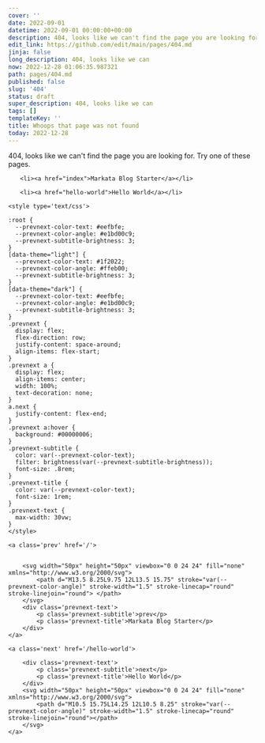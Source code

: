 ```yaml
---
cover: ''
date: 2022-09-01
datetime: 2022-09-01 00:00:00+00:00
description: 404, looks like we can't find the page you are looking for
edit_link: https://github.com/edit/main/pages/404.md
jinja: false
long_description: 404, looks like we can
now: 2022-12-28 01:06:35.987321
path: pages/404.md
published: false
slug: '404'
status: draft
super_description: 404, looks like we can
tags: []
templateKey: ''
title: Whoops that page was not found
today: 2022-12-28
---
```


404, looks like we can't find the page you are looking for.  Try one of these
pages.

<ul>

    <li><a href="index">Markata Blog Starter</a></li>

    <li><a href="hello-world">Hello World</a></li>

</ul>
<div class='prevnext'>

    <style type='text/css'>

    :root {
      --prevnext-color-text: #eefbfe;
      --prevnext-color-angle: #e1bd00c9;
      --prevnext-subtitle-brightness: 3;
    }
    [data-theme="light"] {
      --prevnext-color-text: #1f2022;
      --prevnext-color-angle: #ffeb00;
      --prevnext-subtitle-brightness: 3;
    }
    [data-theme="dark"] {
      --prevnext-color-text: #eefbfe;
      --prevnext-color-angle: #e1bd00c9;
      --prevnext-subtitle-brightness: 3;
    }
    .prevnext {
      display: flex;
      flex-direction: row;
      justify-content: space-around;
      align-items: flex-start;
    }
    .prevnext a {
      display: flex;
      align-items: center;
      width: 100%;
      text-decoration: none;
    }
    a.next {
      justify-content: flex-end;
    }
    .prevnext a:hover {
      background: #00000006;
    }
    .prevnext-subtitle {
      color: var(--prevnext-color-text);
      filter: brightness(var(--prevnext-subtitle-brightness));
      font-size: .8rem;
    }
    .prevnext-title {
      color: var(--prevnext-color-text);
      font-size: 1rem;
    }
    .prevnext-text {
      max-width: 30vw;
    }
    </style>
    
    <a class='prev' href='/'>
    

        <svg width="50px" height="50px" viewbox="0 0 24 24" fill="none" xmlns="http://www.w3.org/2000/svg">
            <path d="M13.5 8.25L9.75 12L13.5 15.75" stroke="var(--prevnext-color-angle)" stroke-width="1.5" stroke-linecap="round" stroke-linejoin="round"> </path>
        </svg>
        <div class='prevnext-text'>
            <p class='prevnext-subtitle'>prev</p>
            <p class='prevnext-title'>Markata Blog Starter</p>
        </div>
    </a>
    
    <a class='next' href='/hello-world'>
    
        <div class='prevnext-text'>
            <p class='prevnext-subtitle'>next</p>
            <p class='prevnext-title'>Hello World</p>
        </div>
        <svg width="50px" height="50px" viewbox="0 0 24 24" fill="none" xmlns="http://www.w3.org/2000/svg">
            <path d="M10.5 15.75L14.25 12L10.5 8.25" stroke="var(--prevnext-color-angle)" stroke-width="1.5" stroke-linecap="round" stroke-linejoin="round"></path>
        </svg>
    </a>
  </div>